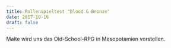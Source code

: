```yaml
---
title: Rollenspieltest "Blood & Bronze"
date: 2017-10-16
draft: false
---
```

Malte wird uns das Old-School-RPG in Mesopotamien vorstellen.  


